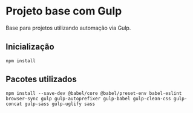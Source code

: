 # Projeto base com Gulp

Base para projetos utilizando automação via Gulp.

## Inicialização

``` npm install ```

## Pacotes utilizados

```npm install --save-dev @babel/core @babel/preset-env babel-eslint browser-sync gulp gulp-autoprefixer gulp-babel gulp-clean-css gulp-concat gulp-sass gulp-uglify sass```
